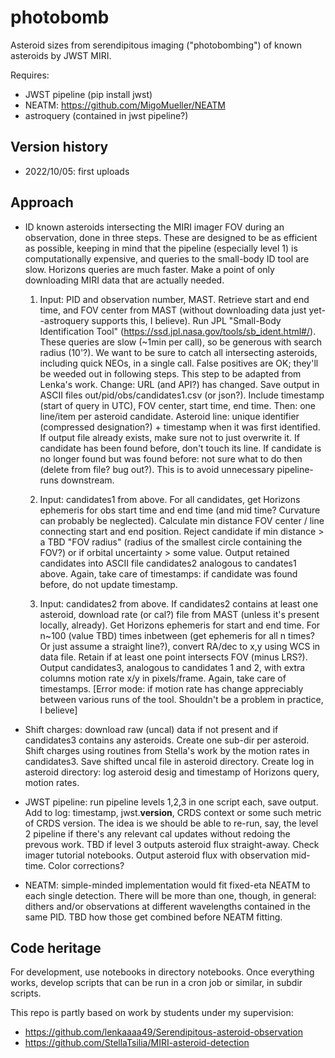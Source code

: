 # photobomb
Asteroid sizes from serendipitous imaging ("photobombing") of known asteroids by JWST MIRI.

Requires:
* JWST pipeline (pip install jwst)
* NEATM: https://github.com/MigoMueller/NEATM
* astroquery (contained in jwst pipeline?)

## Version history
* 2022/10/05: first uploads

## Approach
* ID known asteroids intersecting the MIRI imager FOV during an observation, done in three steps.  These are designed to be as efficient as possible, keeping in mind that the pipeline (especially level 1) is computationally expensive, and queries to the small-body ID tool are slow.  Horizons queries are much faster.  Make a point of only downloading MIRI data that are actually needed.

  1. Input: PID and observation number, MAST. Retrieve start and end time, and FOV center from MAST (without downloading data just yet--astroquery supports this, I believe).  Run JPL "Small-Body Identification Tool" (https://ssd.jpl.nasa.gov/tools/sb_ident.html#/).  These queries are slow (~1min per call), so be generous with search radius (10'?).  We want to be sure to catch all intersecting asteroids, including quick NEOs, in a single call.  False positives are OK; they'll be weeded out in following steps.  This step to be adapted from Lenka's work.  Change: URL (and API?) has changed.  Save output in ASCII files out/pid/obs/candidates1.csv (or json?).  Include timestamp (start of query in UTC), FOV center, start time, end time.  Then: one line/item per asteroid candidate. Asteroid line: unique identifier (compressed designation?) + timestamp when it was first identified.  If output file already exists, make sure not to just overwrite it.  If candidate has been found before, don't touch its line.  If candidate is no longer found but was found before: not sure what to do then (delete from file? bug out?).  This is to avoid unnecessary pipeline-runs downstream.

  2. Input: candidates1 from above.  For all candidates, get Horizons ephemeris for obs start time and end time (and mid time? Curvature can probably be neglected). Calculate min distance FOV center / line connecting start and end position. Reject candidate if min distance > a TBD "FOV radius" (radius of the smallest circle containing the FOV?) or if orbital uncertainty > some value.  Output retained candidates into ASCII file candidates2 analogous to candates1 above.  Again, take care of timestamps: if candidate was found before, do not update timestamp.
  
  3. Input: candidates2 from above.  If candidates2 contains at least one asteroid, download rate (or cal?) file from MAST (unless it's present locally, already).  Get Horizons ephemeris for start and end time.  For n~100 (value TBD) times inbetween (get ephemeris for all n times?  Or just assume a straight line?), convert RA/dec to x,y using WCS in data file.  Retain if at least one point intersects FOV (minus LRS?).  Output candidates3, analogous to candidates 1 and 2, with extra columns motion rate x/y in pixels/frame.  Again, take care of timestamps.  [Error mode: if motion rate has change appreciably between various runs of the tool.  Shouldn't be a problem in practice, I believe]
  
* Shift charges: download raw (uncal) data if not present and if candidates3 contains any asteroids.  Create one sub-dir per asteroid.  Shift charges using routines from Stella's work by the motion rates in candidates3.  Save shifted uncal file in asteroid directory.  Create log in asteroid directory: log asteroid desig and timestamp of Horizons query, motion rates.

* JWST pipeline: run pipeline levels 1,2,3 in one script each, save output. Add to log: timestamp, jwst.__version__, CRDS context or some such metric of CRDS version.  The idea is we should be able to re-run, say, the level 2 pipeline if there's any relevant cal updates without redoing the prevous work.  TBD if level 3 outputs asteroid flux straight-away.  Check imager tutorial notebooks.  Output asteroid flux with observation mid-time.  Color corrections?

* NEATM: simple-minded implementation would fit fixed-eta NEATM to each single detection.  There will be more than one, though, in general: dithers and/or observations at different wavelengths contained in the same PID.  TBD how those get combined before NEATM fitting.


## Code heritage

For development, use notebooks in directory notebooks.  Once everything works, develop scripts that can be run in a cron job or similar, in subdir scripts.

This repo is partly based on work by students under my supervision: 
* https://github.com/lenkaaaa49/Serendipitous-asteroid-observation
* https://github.com/StellaTsilia/MIRI-asteroid-detection
